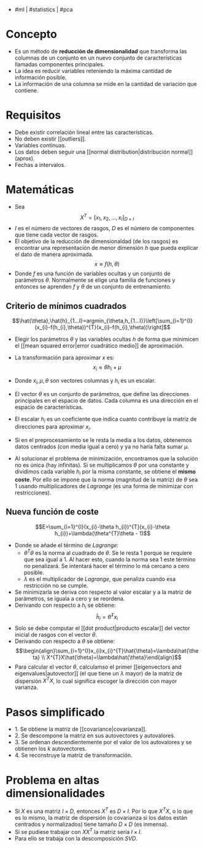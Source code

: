 - #ml | #statistics | #pca

# Concepto
- Es un método de **reducción de dimensionalidad** que transforma las columnas de un conjunto en un nuevo conjunto de características llamadas componentes principales.
- La idea es reducir variables reteniendo la máxima cantidad de información posible.
- La información de una columna se mide en la cantidad de variación que contiene.

# Requisitos
- Debe existir correlación lineal entre las características.
- No deben existir [[outliers]].
- Variables continuas.
- Los datos deben seguir una [[normal distribution|distribución normal]] (aprox).
- Fechas a intervalos.

# Matemáticas
- Sea $$X^{T}=[x_{1},x_{2},...,x_{I}]_{D\times I}$$
- $I$ es el número de vectores de rasgos, $D$ es el número de componentes que tiene cada vector de rasgos.
- El objetivo de la reducción de dimensionaldad (de los rasgos) es encontrar una representación de menor dimensión $h$ que pueda explicar el dato de manera aproximada.
$$x\approx f(h,\theta)$$
- Donde $f$ es una función de variables ocultas y un conjunto de parámetros $\theta$. Normalmente se elige una familia de funciones y entonces se aprenden $f$ y $\theta$ de un conjunto de entrenamiento.
## Criterio de mínimos cuadrados
$$\hat{\theta},\hat{h}_{1...I}=argmin_{\theta,h_{1...I}}\left[\sum_{i=1}^{I}(x_{i}-f(h_{i},\theta))^{T}(x_{i}-f(h_{i},\theta))\right]$$
- Elegir los parámetros $\theta$ y las variables ocultas $h$ de forma que minimicen el [[mean squared error|error cuadrático medio]] de aproximación.

- La transformación para aproximar $x$ es:
$$x_{i}\approx\theta h_{i}+\mu$$
- Donde $x_{i},\mu,\theta$ son vectores columnas y $h_{i}$ es un escalar.
- El vector $\theta$ es un conjunto de parámetros, que define las direcciones principales en el espacio de datos. Cada columna es una dirección en el espacio de características.
- El escalar $h_i$ es un coeficiente que indica cuanto contribuye la matriz de direcciones para aproximar $x_{i}$.
- Si en el preprocesamiento se le resta la media a los datos, obtenemos datos centrados (con media igual a cero) y ya no haría falta sumar $\mu$.
- Al solucionar el problema de minimización, encontramos que la solución no es única (hay infinitas). Si se multiplicamos $\theta$ por una constante y dividimos cada variable $h_i$ por la misma constante, se obtiene el **mismo coste**. Por ello se impone que la norma (magnitud de la matriz) de $\theta$ sea $1$ usando multiplicadores de *Lagrange* (es una forma de minimizar con restricciones).
## Nueva función de coste
$$E=\sum_{i=1}^{I}(x_{i}-\theta h_{i})^{T}(x_{i}-\theta h_{i})+\lambda(\theta^{T}\theta - 1)$$
- Donde se añade el término de *Lagrange*:
	- $\theta^{T}\theta$ es la norma al cuadrado de $\theta$. Se le resta $1$ porque se requiere que sea igual a $1$. Al hacer esto, cuando la norma sea $1$ este término no penalizará. Se intentará hacer el término lo má cercano a cero posible.
	- $\lambda$ es el multiplicador de *Lagrange*, que penaliza cuando esa restricción no se cumple.
- Se minimizarla se deriva con respecto al valor escalar y a la matriz de parámetros, se iguala a cero y se reordena.
- Derivando con respecto a $h_{i}$ se obtiene:
	$$\hat{h}_{i}=\hat{\theta}^{T}x_{i}$$
- Solo se debe computar el [[dot product|producto escalar]] del vector inicial de rasgos con el vector $\theta$.
- Derivando con respecto a $\theta$ se obtiene:
$$\begin{align}\sum_{i=1}^{I}x_{i}x_{i}^{T}\hat{\theta}=\lambda\hat{\theta} \\ X^{T}X\hat{\theta}=\lambda\hat{\theta}\end{align}$$
- Para calcular el vector $\theta$, calculamso el primer [[eigenvectors and eigenvalues|autovector]] (el que tiene un $\lambda$ mayor) de la matriz de dispersión $X^TX$, lo cual significa escoger la dirección con mayor varianza.

# Pasos simplificado
- $1$. Se obtiene la matriz de [[covariance|covarianza]].
- $2.$ Se descompone la matriz en sus autovectores y autovalores.
- $3.$ Se ordenan descendientemente por el valor de los autovalores y se obtienen los $k$ autovectores.
- $4.$ Se reconstruye la matriz de transformación.

# Problema en altas dimensionalidades
- Si $X$ es una matriz $I\times D$, entonces $X^{T}$ es $D\times I$. Por lo que $X^{T}X$, o lo que es lo mismo, la matriz de dispersión (o covarianza si los datos están centrados y normalizados) tiene tamaño $D\times D$ (es inmensa).
- Si se pudiese trabajar con $XX^{T}$ la matriz sería $I\times I$.
- Para ello se trabaja con la descomposición $SVD$.